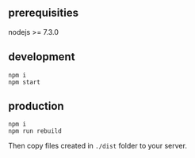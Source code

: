 prerequisities
------------
nodejs >= 7.3.0

development
-----------
```
npm i
npm start
```

production
----------
```
npm i
npm run rebuild
```


Then copy files created in `./dist` folder to your server.
